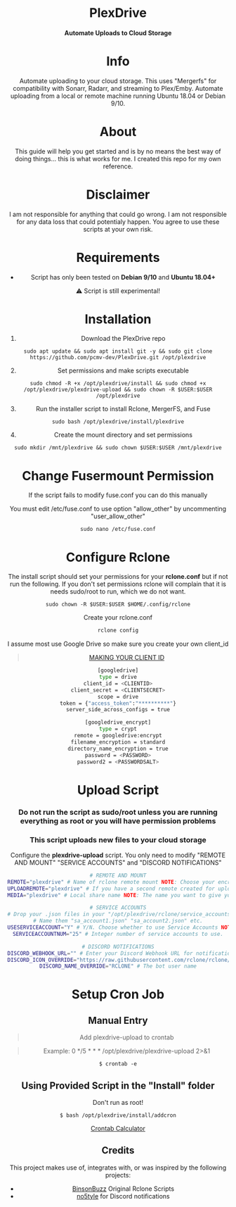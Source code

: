 
<center>
<h1 align="center">PlexDrive</h1>
<h4 align="center">Automate Uploads to Cloud Storage</h4>

# Info
Automate uploading to your cloud storage. This uses "Mergerfs" for compatibility with Sonarr, Radarr, and streaming to Plex/Emby. Automate uploading from a local or remote machine running Ubuntu 18.04 or Debian 9/10.

# About
This guide will help you get started and is by no means the best way of doing things... this is what works for me. I created this repo for my own reference.

# Disclaimer

I am not responsible for anything that could go wrong. I am not responsible for any data loss that could potentialy happen. You agree to use these scripts at your own risk.

# Requirements
- Script has only been tested on **Debian 9/10** and **Ubuntu 18.04+**

:warning: Script is still experimental!
# Installation
1. Download the PlexDrive repo
```
sudo apt update && sudo apt install git -y && sudo git clone https://github.com/pcmv-dev/PlexDrive.git /opt/plexdrive
```
2. Set permissions and make scripts executable
```
sudo chmod -R +x /opt/plexdrive/install && sudo chmod +x /opt/plexdrive/plexdrive-upload && sudo chown -R $USER:$USER /opt/plexdrive
```
3. Run the installer script to install Rclone, MergerFS, and Fuse
```
sudo bash /opt/plexdrive/install/plexdrive
```
4. Create the mount directory and set permissions
```
sudo mkdir /mnt/plexdrive && sudo chown $USER:$USER /mnt/plexdrive
```
# Change Fusermount Permission

If the script fails to modify fuse.conf you can do this manually

You must edit  /etc/fuse.conf to use option "allow_other" by uncommenting "user_allow_other"
```
sudo nano /etc/fuse.conf
```

# Configure Rclone

The install script should set your permissions for your **rclone.conf** but if not run the following.
If you don't set permissions rclone will complain that it is needs sudo/root to run, which we do not want.
```
sudo chown -R $USER:$USER $HOME/.config/rclone
```
Create your rclone.conf
```bash
rclone config
```
I assume most use Google Drive so make sure you create your own client_id 
> [MAKING YOUR CLIENT ID](https://rclone.org/drive/#making-your-own-client-id)

```bash
[googledrive]
type = drive
client_id = <CLIENTID>
client_secret = <CLIENTSECRET>
scope = drive
token = {"access_token":"**********"}
server_side_across_configs = true

[googledrive_encrypt]
type = crypt
remote = googledrive:encrypt
filename_encryption = standard
directory_name_encryption = true
password = <PASSWORD>
password2 = <PASSWORDSALT>
```

# Upload Script
### Do not run the script as sudo/root unless you are running everything as root or you will have permission problems
### This script uploads new files to your cloud storage
Configure the **plexdrive-upload** script. You only need to modify "REMOTE AND MOUNT" "SERVICE ACCOUNTS" and "DISCORD NOTIFICATIONS"
```bash
# REMOTE AND MOUNT
REMOTE="plexdrive" # Name of rclone remote mount NOTE: Choose your encrypted remote for sensitive data
UPLOADREMOTE="plexdrive" # If you have a second remote created for uploads put it here. Otherwise use the same remote as REMOTE
MEDIA="plexdrive" # Local share name NOTE: The name you want to give your share mount

# SERVICE ACCOUNTS
# Drop your .json files in your "/opt/plexdrive/rclone/service_accounts"
# Name them "sa_account1.json" "sa_account2.json" etc.
USESERVICEACCOUNT="Y" # Y/N. Choose whether to use Service Accounts NOTE: Bypass Google 750GB upload limit
SERVICEACCOUNTNUM="25" # Integer number of service accounts to use.

# DISCORD NOTIFICATIONS
DISCORD_WEBHOOK_URL="" # Enter your Discord Webhook URL for notifications. Otherwise leave empty to disable
DISCORD_ICON_OVERRIDE="https://raw.githubusercontent.com/rclone/rclone/master/graphics/logo/logo_symbol/logo_symbol_color_256px.png" # The bot user image
DISCORD_NAME_OVERRIDE="RCLONE" # The bot user name
```
# Setup Cron Job

## Manual Entry
> Add plexdrive-upload to crontab

> Example: 0 */5 * * * /opt/plexdrive/plexdrive-upload 2>&1
```
$ crontab -e
```
## Using Provided Script in the "Install" folder
Don't run as root!
```
$ bash /opt/plexdrive/install/addcron
```

[Crontab Calculator](https://corntab.com/)

## Credits
This project makes use of, integrates with, or was inspired by the following projects:

* [BinsonBuzz](https://github.com/BinsonBuzz/unraid_rclone_mount) Original Rclone Scripts
* [no5tyle](https://github.com/no5tyle/UltraSeedbox-Scripts) for Discord notifications
